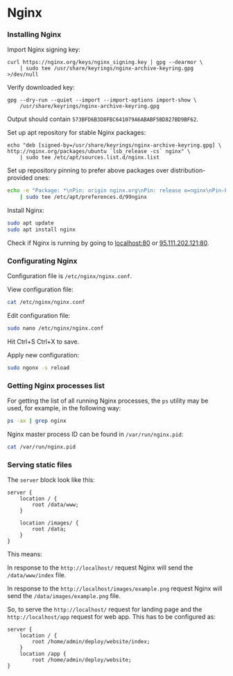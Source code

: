 # Nginx

### Installing Nginx

Import Nginx signing key:

```
curl https://nginx.org/keys/nginx_signing.key | gpg --dearmor \
    | sudo tee /usr/share/keyrings/nginx-archive-keyring.gpg >/dev/null
```

Verify downloaded key:

```
gpg --dry-run --quiet --import --import-options import-show \
    /usr/share/keyrings/nginx-archive-keyring.gpg
```

Output should contain `573BFD6B3D8FBC641079A6ABABF5BD827BD9BF62`.

Set up apt repository for stable Nginx packages:

```
echo "deb [signed-by=/usr/share/keyrings/nginx-archive-keyring.gpg] \
http://nginx.org/packages/ubuntu `lsb_release -cs` nginx" \
    | sudo tee /etc/apt/sources.list.d/nginx.list
```

Set up repository pinning to prefer above packages over distribution-provided ones:

```bash
echo -e "Package: *\nPin: origin nginx.org\nPin: release o=nginx\nPin-Priority: 900\n" \
    | sudo tee /etc/apt/preferences.d/99nginx
```

Install Nginx:

```bash
sudo apt update
sudo apt install nginx
```

Check if Nginx is running by going to [localhost:80](http://localhost) or [95.111.202.121:80](http://95.111.202.121).

### Configurating Nginx

Configuration file is `/etc/nginx/nginx.conf`.

View configuration file:

```bash
cat /etc/nginx/nginx.conf
```

Edit configuration file:

```bash
sudo nano /etc/nginx/nginx.conf
```

Hit Ctrl+S Ctrl+X to save.

Apply new configuration:

```bash
sudo ngonx -s reload
```

### Getting Nginx processes list

For getting the list of all running Nginx processes, the `ps` utility may be used, for example, in the following way:

```bash
ps -ax | grep nginx
```

Nginx master process ID can be found in `/var/run/nginx.pid`:

```bash
cat /var/run/nginx.pid
```

### Serving static files

The `server` block look like this:

```
server {
    location / {
        root /data/www;
    }

    location /images/ {
        root /data;
    }
}
```

This means:

In response to the `http://localhost/` request Nginx will send the `/data/www/index` file.

In response to the `http://localhost/images/example.png` request Nginx will send the `/data/images/example.png` file.

So, to serve the `http://localhost/` request for landing page and the `http://localhost/app` request for web app. This has to be configured as:

```
server {
    location / {
        root /home/admin/deploy/website/index;
    }
    location /app {
        root /home/admin/deploy/website;
}
```
